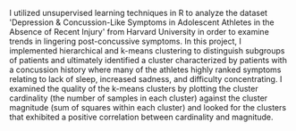 I utilized unsupervised learning techniques in R to analyze the dataset 'Depression & Concussion-Like Symptoms in Adolescent Athletes in the Absence of Recent Injury' from Harvard University in order to examine trends in lingering post-concussive symptoms. In this project, I implemented hierarchical and k-means clustering to distinguish subgroups of patients and ultimately identified a cluster characterized by patients with a concussion history where many of the athletes highly ranked symptoms relating to lack of sleep, increased sadness, and difficulty concentrating. I examined the quality of the k-means clusters by plotting the cluster cardinality (the number of samples in each cluster) against the cluster magnitude (sum of squares within each cluster) and looked for the clusters that exhibited a positive correlation between cardinality and magnitude.

